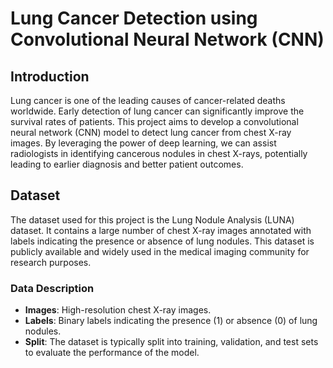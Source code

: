 # Lung Cancer Detection using Convolutional Neural Network (CNN)

## Introduction
Lung cancer is one of the leading causes of cancer-related deaths worldwide. Early detection of lung cancer can significantly improve the survival rates of patients. This project aims to develop a convolutional neural network (CNN) model to detect lung cancer from chest X-ray images. By leveraging the power of deep learning, we can assist radiologists in identifying cancerous nodules in chest X-rays, potentially leading to earlier diagnosis and better patient outcomes.

## Dataset
The dataset used for this project is the Lung Nodule Analysis (LUNA) dataset. It contains a large number of chest X-ray images annotated with labels indicating the presence or absence of lung nodules. This dataset is publicly available and widely used in the medical imaging community for research purposes.

### Data Description
- **Images**: High-resolution chest X-ray images.
- **Labels**: Binary labels indicating the presence (1) or absence (0) of lung nodules.
- **Split**: The dataset is typically split into training, validation, and test sets to evaluate the performance of the model.

